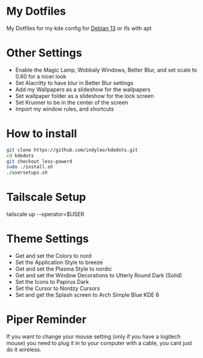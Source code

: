 # My Dotfiles

My Dotfiles for my kde config for [Debian 13](https://cdimage.debian.org/cdimage/weekly-builds/amd64/iso-dvd/) or lfs with apt

# Other Settings

- Enable the Magic Lamp, Wobbaly Windows, Better Blur, and set scale to 0.60 for a nicer look
- Set Alacritty to have blur in Better Blur settings
- Add my Wallpapers as a slideshow for the wallpapers
- Set wallpaper folder as a slideshow for the lock screen
- Set Krunner to be in the center of the screen
- Import my window rules, and shortcuts

# How to install

```bash
git clone https://github.com/indyleo/kdedots.git
cd kdedots
git checkout less-powerd 
sudo ./install.sh
./usersetups.sh
```

# Tailscale Setup

tailscale up --operator=$USER

# Theme Settings

- Get and set the Colors to nord
- Set the Application Style to breeze
- Get and set the Plasma Style to nordic
- Get and set the Window Decorations to Utterly Round Dark (Solid)
- Set the Icons to Papirus Dark
- Set the Cursor to Nordzy Cursors
- Set and get the Splash screen to Arch Simple Blue KDE 6

# Piper Reminder

If you want to change your mouse setting (only if you have a logitech mouse) you need to plug it in to your computer with a cable, you cant just do it wireless.
